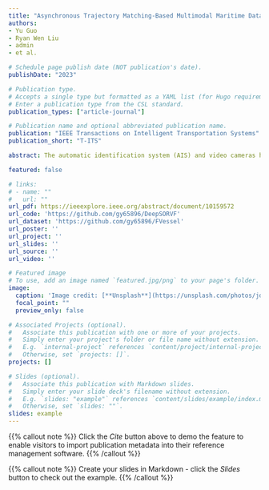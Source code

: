```yaml
---
title: "Asynchronous Trajectory Matching-Based Multimodal Maritime Data Fusion for Vessel Traffic Surveillance in Inland Waterways"
authors: 
- Yu Guo
- Ryan Wen Liu
- admin
- et al.

# Schedule page publish date (NOT publication's date).
publishDate: "2023"

# Publication type.
# Accepts a single type but formatted as a YAML list (for Hugo requirements).
# Enter a publication type from the CSL standard.
publication_types: ["article-journal"]

# Publication name and optional abbreviated publication name.
publication: "IEEE Transactions on Intelligent Transportation Systems"
publication_short: "T-ITS"

abstract: The automatic identification system (AIS) and video cameras have been widely exploited for vessel traffic surveillance in inland waterways. The AIS data could provide vessel identity and dynamic information on vessel position and movements. In contrast, the video data could describe the visual appearances of moving vessels without knowing the information on identity, position, movements, etc. To further improve vessel traffic surveillance, it becomes necessary to fuse the AIS and video data to simultaneously capture the visual features, identity, and dynamic information for the vessels of interest. However, the performance of AIS and video data fusion is susceptible to issues such as data spatial difference, message asynchronous transmission, visual object occlusion, etc. In this work, we propose a deep learning-based simple online and real-time vessel data fusion method (termed DeepSORVF). We first extract the AIS-and video-based vessel trajectories, and then propose an asynchronous trajectory matching method to fuse the AIS-based vessel information with the corresponding visual targets. In addition, by combining the AIS-and video-based movement features, we also present a prior knowledge-driven anti-occlusion method to yield accurate and robust vessel tracking results under occlusion conditions. To validate the efficacy of our DeepSORVF, we have also constructed a new benchmark dataset (termed FVessel) for vessel detection, tracking, and data fusion. It consists of many videos and the corresponding AIS data collected in various weather conditions and locations. The experimental results have demonstrated that our method is capable of guaranteeing high-reliable data fusion and anti-occlusion vessel tracking.

featured: false

# links:
# - name: ""
#   url: ""
url_pdf: https://ieeexplore.ieee.org/abstract/document/10159572
url_code: 'https://github.com/gy65896/DeepSORVF'
url_dataset: 'https://github.com/gy65896/FVessel'
url_poster: ''
url_project: ''
url_slides: ''
url_source: ''
url_video: ''

# Featured image
# To use, add an image named `featured.jpg/png` to your page's folder. 
image:
  caption: 'Image credit: [**Unsplash**](https://unsplash.com/photos/jdD8gXaTZsc)'
  focal_point: ""
  preview_only: false

# Associated Projects (optional).
#   Associate this publication with one or more of your projects.
#   Simply enter your project's folder or file name without extension.
#   E.g. `internal-project` references `content/project/internal-project/index.md`.
#   Otherwise, set `projects: []`.
projects: []

# Slides (optional).
#   Associate this publication with Markdown slides.
#   Simply enter your slide deck's filename without extension.
#   E.g. `slides: "example"` references `content/slides/example/index.md`.
#   Otherwise, set `slides: ""`.
slides: example
---
```


{{% callout note %}}
Click the *Cite* button above to demo the feature to enable visitors to import publication metadata into their reference management software.
{{% /callout %}}

{{% callout note %}}
Create your slides in Markdown - click the *Slides* button to check out the example.
{{% /callout %}}
